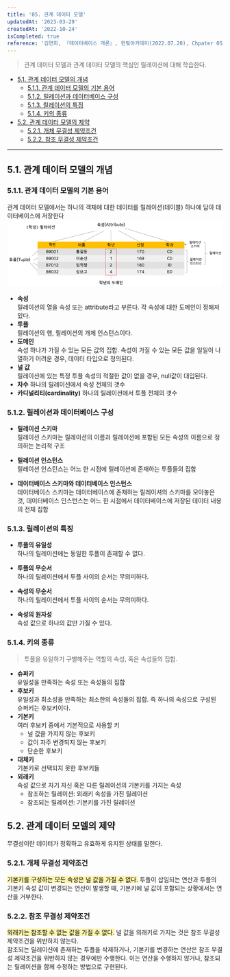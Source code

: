 ```yaml
---
title: '05. 관계 데이터 모델'
updatedAt: '2023-03-29'
createdAt: '2022-10-24'
isCompleted: true
reference: '김연희, 『데이터베이스 개론』, 한빛아카데미(2022.07.20), Chpater 05'
---
```


> 관계 데이터 모델과 관계 데이터 모델의 핵심인 릴레이션에 대해 학습한다.

- [5.1. 관계 데이터 모델의 개념](#51-관계-데이터-모델의-개념)
  - [5.1.1. 관계 데이터 모델의 기본 용어](#511-관계-데이터-모델의-기본-용어)
  - [5.1.2. 릴레이션과 데이터베이스 구성](#512-릴레이션과-데이터베이스-구성)
  - [5.1.3. 릴레이션의 특징](#513-릴레이션의-특징)
  - [5.1.4. 키의 종류](#514-키의-종류)
- [5.2. 관계 데이터 모델의 제약](#52-관계-데이터-모델의-제약)
  - [5.2.1. 개체 무결성 제약조건](#521-개체-무결성-제약조건)
  - [5.2.2. 참조 무결성 제약조건](#522-참조-무결성-제약조건)

---

## 5.1. 관계 데이터 모델의 개념

### 5.1.1. 관계 데이터 모델의 기본 용어

관계 데이터 모델에서는 하나의 객체에 대한 데이터를 릴레이션(테이블) 하나에 담아 데이터베이스에 저장한다
<img src="./images/릴레이션_구조.png" alt="릴레이션 구조" width=800/>

- **속성**  
  릴레이션의 열을 속성 또는 attribute라고 부른다. 각 속성에 대한 도메인이 정해져있다.
- **투플**  
  릴레이션의 행, 릴레이션의 개체 인스턴스이다.
- **도메인**  
  속성 하나가 가질 수 있는 모든 값의 집합. 속성이 가질 수 있는 모든 값을 일일이 나열하기 어려운 경우, 데이터 타입으로 정의된다.
- **널 값**  
  릴레이션에 있는 특정 투플 속성의 적절한 값이 없을 경우, null값이 대입된다.
- **차수**
  하나의 릴레이션에서 속성 전체의 갯수
- **카디널리티(cardinality)**
  하나의 릴레이션에서 투플 전체의 갯수

### 5.1.2. 릴레이션과 데이터베이스 구성

- **릴레이션 스키마**  
  릴레이션 스키마는 릴레이션의 이름과 릴레이션에 포함된 모든 속성의 이름으로 정의하는 논리적 구조

- **릴레이션 인스턴스**  
  릴레이션 인스턴스는 어느 한 시점에 릴레이션에 존재하는 투플들의 집합

- **데이터베이스 스키마와 데이터베이스 인스턴스**  
  데이터베이스 스키마는 데이터베이스에 존재하는 릴레이셔의 스키마를 모아놓은 것, 데이터베이스 인스턴스는 어느 한 시점에서 데이터베이스에 저장된 데이터 내용의 전체 집합

### 5.1.3. 릴레이션의 특징

- **투플의 유일성**  
  하나의 릴레이션에는 동일한 투플이 존재할 수 없다.

- **투플의 무순서**  
  하나의 릴레이션에서 투플 사이의 순서는 무의미하다.

- **속성의 무순서**  
  하나의 릴레이션에서 투플 사이의 순서는 무의미하다.

- **속성의 원자성**  
  속성 값으로 하나의 값만 가질 수 있다.

### 5.1.4. 키의 종류

> 투플을 유일하기 구별해주는 역할의 속성, 혹은 속성들의 집합.

- **슈퍼키**  
  유일성을 만족하는 속성 또는 속성들의 집합
- **후보키**  
  유일성과 최소성을 만족하는 최소한의 속성들의 집합. 즉 하나의 속성으로 구성된 슈퍼키는 후보키이다.
- **기본키**  
  여러 후보키 중에서 기본적으로 사용할 키
  - 널 값을 가지지 않는 후보키
  - 값이 자주 변경되지 않는 후보키
  - 단순한 후보키
- **대체키**  
  기본키로 선택되지 못한 후보키들
- **외래키**  
  속성 값으로 자기 자신 혹은 다른 릴레이션의 기본키를 가지는 속성
  - 참조하는 릴레이션: 외래키 속성을 가진 릴레이션
  - 참조되는 릴레이션: 기본키를 가진 릴레이션

## 5.2. 관계 데이터 모델의 제약

무결성이란 데이터가 정확하고 유효하게 유지된 상태를 말한다.

### 5.2.1. 개체 무결성 제약조건

<mark style='background-color: #fff5b1'>기본키를 구성하는 모든 속성은 널 값을 가질 수 없다.</mark>
투플이 삽임되는 연산과 투플의 기본키 속성 값이 변경되는 연산이 발생할 때, 기본키에 널 값이 포함되는 상황에서는 연산을 거부한다.

### 5.2.2. 참조 무결성 제약조건

<mark style='background-color: #fff5b1'>외래키는 참조할 수 없는 값을 가질 수 없다.</mark>
널 값을 외래키로 가지는 것은 참조 무결성 제약조건을 위반하지 않는다.  
참조되는 릴레이션에 존재하는 투플을 삭제하거나, 기본키를 변경하는 연산은 참조 무결성 제약조건을 위반하지 않는 경우에만 수행한다. 이는 연산을 수행하지 않거나, 참조되는 릴레이션을 함께 수정하는 방법으로 구현된다.
